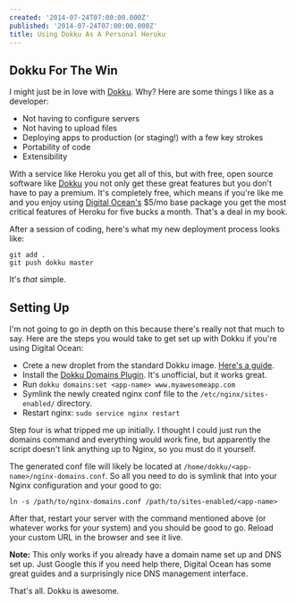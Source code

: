 ```yaml
---
created: '2014-07-24T07:00:00.000Z'
published: '2014-07-24T07:00:00.000Z'
title: Using Dokku As A Personal Heroku
---
```


## Dokku For The Win

I might just be in love with [Dokku]. Why? Here are some things I like as a developer:

- Not having to configure servers
- Not having to upload files
- Deploying apps to production (or staging!) with a few key strokes
- Portability of code
- Extensibility

With a service like Heroku you get all of this, but with free, open source software like [Dokku][dokku] you not only get these great features but you don't have to pay a premium. It's completely free, which means if you're like me and you enjoy using [Digital Ocean's][do] $5/mo base package you get the most critical features of Heroku for five bucks a month. That's a deal in my book.

[dokku]: https://github.com/progrium/dokku
[do]: https://www.digitalocean.com/?refcode=9acd82993bac

After a session of coding, here's what my new deployment process looks like:

```
git add .
git push dokku master
```

It's _that_ simple.

## Setting Up

I'm not going to go in depth on this because there's really not that much to say. Here are the steps you would take to get set up with Dokku if you're using Digital Ocean:

- Crete a new droplet from the standard Dokku image. [Here's a guide][guide].
- Install the [Dokku Domains Plugin][domains]. It's unofficial, but it works great.
- Run `dokku domains:set <app-name> www.myawesomeapp.com`
- Symlink the newly created nginx conf file to the `/etc/nginx/sites-enabled/` directory.
- Restart nginx: `sudo service nginx restart`

Step four is what tripped me up initially. I thought I could just run the domains command and everything would work fine, but apparently the script doesn't link anything up to Nginx, so you must do it yourself.

The generated conf file will likely be located at `/home/dokku/<app-name>/nginx-domains.conf`. So all you need to do is symlink that into your Nginx configuration and your good to go:

```
ln -s /path/to/nginx-domains.conf /path/to/sites-enabled/<app-name>
```

After that, restart your server with the command mentioned above (or whatever works for your system) and you should be good to go. Reload your custom URL in the browser and see it live.

**Note:** This only works if you already have a domain name set up and DNS set up. Just Google this if you need help there, Digital Ocean has some great guides and a surprisingly nice DNS management interface.

[guide]: https://www.digitalocean.com/community/tutorials/how-to-use-the-digitalocean-dokku-application
[domains]: https://github.com/wmluke/dokku-domains-plugin

That's all. Dokku is awesome.
